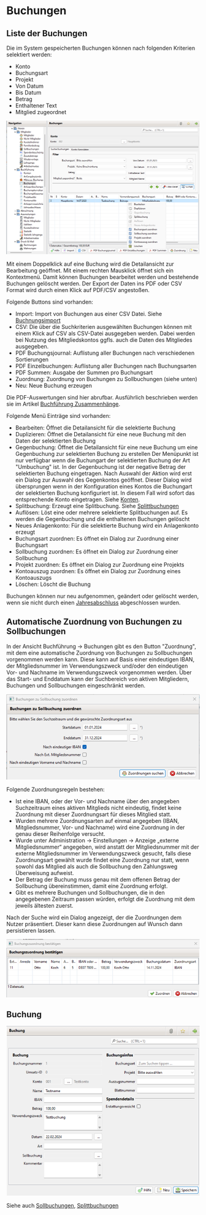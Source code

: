 # Buchungen

## Liste der Buchungen

Die im System gespeicherten Buchungen können nach folgenden Kriterien selektiert werden:

* Konto
* Buchungsart
* Projekt
* Von Datum
* Bis Datum
* Betrag
* Enthaltener Text
* Mitglied zugeordnet

![](img/BuchungenListeView.png)

Mit einem Doppelklick auf eine Buchung wird die Detailansicht zur Bearbeitung geöffnet. Mit einem rechten Mausklick öffnet sich ein Kontextmenü. Damit können Buchungen bearbeitet werden und bestehende Buchungen gelöscht werden. Der Export der Daten ins PDF oder CSV Format wird durch einen Klick auf PDF/CSV angestoßen.

Folgende Buttons sind vorhanden:
* Import: Import von Buchungen aus einer CSV Datei. Siehe [Buchnungsimport](buchungsimport.md)
* CSV: Die über die Suchkriterien ausgewählten Buchungen können mit einem Klick auf CSV als CSV-Datei ausgegeben werden. Dabei werden bei Nutzung des Mitgliedskontos ggfls. auch die Daten des Mitgliedes ausgegeben.
* PDF Buchungsjournal: Auflistung aller Buchungen nach verschiedenen Sortierungen
* PDF Einzelbuchungen: Auflistung aller Buchungen nach Buchungsarten
* PDF Summen: Ausgabe der Summen pro Buchungsart
* Zuordnung: Zuordnung von Buchungen zu Sollbuchungen (siehe unten)
* Neu: Neue Buchung erzeugen

Die PDF-Auswertungen sind hier abrufbar. Ausführlich beschrieben werden sie im Artikel [Buchführung Zusammenhänge](../../sonstiges/buchfuhrung-zusammenhange.md).

Folgende Menü Einträge sind vorhanden:
* Bearbeiten: Öffnet die Detailansicht für die selektierte Buchung
* Duplizieren: Öffnet die Detailansicht für eine neue Buchung mit den Daten der selektierten Buchung
* Gegenbuchung: Öffnet die Detailansicht für eine neue Buchung um eine Gegenbuchung zur selektierten Buchung zu erstellen Der Menüpunkt ist nur verfügbar wenn die Buchungart der selektierten Buchung der Art "Umbuchung" ist. In der Gegenbuchung ist der negative Betrag der selektierten Buchung eingetragen. Nach Auswahl der Aktion wird erst ein Dialog zur Auswahl des Gegenkontos geöffnet. Dieser Dialog wird übersprungen wenn in der Konfiguration eines Kontos die Buchungart der selektierten Buchung konfiguriert ist. In diesem Fall wird sofort das entsprechende Konto eingetragen. Siehe [Konten](konten.md).
* Splitbuchung: Erzeugt eine Splitbuchung. Siehe [Splittbuchungen](splittbuchungen.md)
* Auflösen: Löst eine oder mehrere selektierte Splitbuchungen auf. Es werden die Gegenbuchung und die enthaltenen Buchungen gelöscht
* Neues Anlagenkonto: Für die selektierte Buchung wird ein Anlagenkonto erzeugt
* Buchungsart zuordnen: Es öffnet ein Dialog zur Zuordnung einer Buchungsart
* Sollbuchung zuordnen: Es öffnet ein Dialog zur Zuordnung einer Sollbuchung
* Projekt zuordnen: Es öffnet ein Dialog zur Zuordnung eine Projekts
* Kontoauszug zuordnen: Es öffnet ein Dialog zur Zuordnung eines Kontoauszugs
* Löschen: Löscht die Buchung

Buchungen können nur neu aufgenommen, geändert oder gelöscht werden, wenn sie nicht durch einen [Jahresabschluss](jahresabschluss.md) abgeschlossen wurden.

## Automatische Zuordnung von Buchungen zu Sollbuchungen

In der Ansicht Buchführung -> Buchungen gibt es den Button "Zuordnung", mit dem eine automatische Zuordnung von Buchungen zu Sollbuchungen vorgenommen werden kann. Diese kann auf Basis einer eindeutigen IBAN, der Mitgliedsnummer im Verwendungszweck und/oder den eindeutigen Vor- und Nachname im Verwendungszweck vorgenommen werden. Über das Start- und Enddatum kann der Suchbereich von aktiven Mitgliedern, Buchungen und Sollbuchungen eingeschränkt werden.

![](img/AutomatischeSollbuchungZuordnung.png)

Folgende Zuordnungsregeln bestehen:

* Ist eine IBAN, oder der Vor- und Nachname über den angegeben Suchzeitraum eines aktiven Mitglieds nicht eindeutig, findet keine Zuordnung mit dieser Zuordnungsart für dieses Mitglied statt.
* Wurden mehrere Zuordnungsarten auf einmal angegeben (IBAN, Mitgliedsnummer, Vor- und Nachname) wird eine Zuordnung in der genau dieser Reihenfolge versucht.
* Wurde unter Administration -> Einstellungen -> Anzeige „externe Mitgliedsnummer“ angegeben, wird anstatt der Mitgliedsnummer mit der externe Mitgliedsnummer im Verwendungszweck gesucht, falls diese Zuordnungsart gewählt wurde findet eine Zuordnung nur statt, wenn sowohl das Mitglied als auch die Sollbuchung den Zahlungsweg Überweisung aufweist.
* Der Betrag der Buchung muss genau mit dem offenen Betrag der Sollbuchung übereinstimmen, damit eine Zuordnung erfolgt.
* Gibt es mehrere Buchungen und Sollbuchungen, die in den angegebenen Zeitraum passen würden, erfolgt die Zuordnung mit dem jeweils ältesten zuerst.

Nach der Suche wird ein Dialog angezeigt, der die Zuordnungen dem Nutzer präsentiert. Dieser kann diese Zuordnungen auf Wunsch dann persistieren lassen.

![](img/AutomatischeZuordnungBestaetigen.png)

## Buchung

![](img/BuchungDialog.png)

Siehe auch [Sollbuchungen](../mitglieder/mitgliedskonto.md), [Splittbuchungen](splittbuchungen.md)

